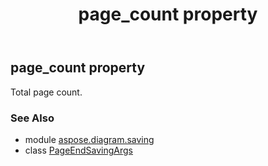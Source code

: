 ﻿---
title: page_count property
second_title: Aspose.Diagram for Python via .NET API References
description: 
type: docs
weight: 40
url: /python-net/aspose.diagram.saving/pageendsavingargs/page_count/
is_root: false
---

## page_count property


Total page count.

### See Also
* module [aspose.diagram.saving](../../)
* class [PageEndSavingArgs](/diagram/python-net/aspose.diagram.saving/pageendsavingargs)
